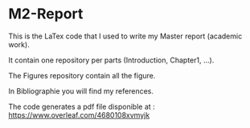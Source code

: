 # M2-Report

This is the LaTex code that I used to write my Master report (academic work). 

It contain one repository per parts (Introduction, Chapter1, ...).

The Figures repository contain all the figure.

In Bibliographie you will find my references.

The code generates a pdf file disponible at : https://www.overleaf.com/4680108xvmyjk
